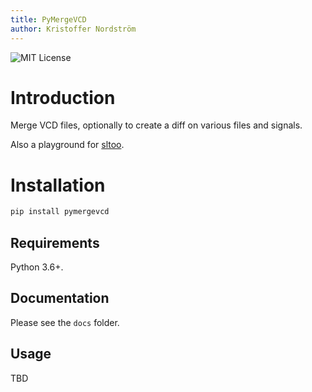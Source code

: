 ```yaml
---
title: PyMergeVCD
author: Kristoffer Nordström
---
```


![MIT License](https://img.shields.io/github/license/kown7/pymergevcd "MIT License")

# Introduction

Merge VCD files, optionally to create a diff on various files and signals.

Also a playground for [sltoo](https://www.github.com/kown7/sltoo).


# Installation

```bash
pip install pymergevcd
```

## Requirements

Python 3.6+.

## Documentation

Please see the `docs` folder.

## Usage

TBD

